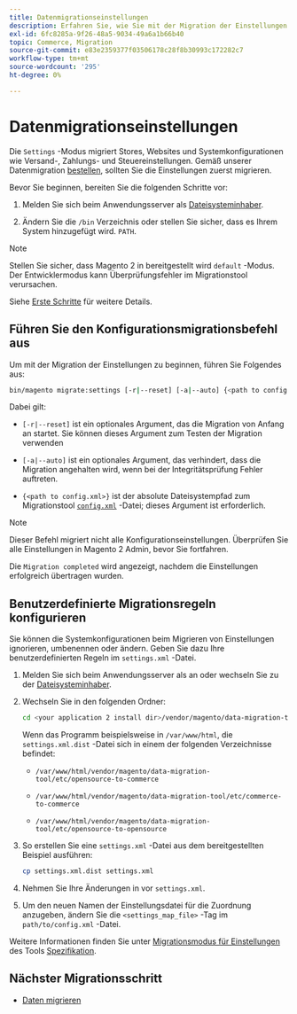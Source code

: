 ```yaml
---
title: Datenmigrationseinstellungen
description: Erfahren Sie, wie Sie mit der Migration der Einstellungen von Magento 1 zu Magento 2 beginnen. [!DNL Data Migration Tool].
exl-id: 6fc8285a-9f26-48a5-9034-49a6a1b66b40
topic: Commerce, Migration
source-git-commit: e83e2359377f03506178c28f8b30993c172282c7
workflow-type: tm+mt
source-wordcount: '295'
ht-degree: 0%

---
```


# Datenmigrationseinstellungen

Die `Settings` -Modus migriert Stores, Websites und Systemkonfigurationen wie Versand-, Zahlungs- und Steuereinstellungen. Gemäß unserer Datenmigration [bestellen](overview.md#migration-order), sollten Sie die Einstellungen zuerst migrieren.

Bevor Sie beginnen, bereiten Sie die folgenden Schritte vor:

1. Melden Sie sich beim Anwendungsserver als [Dateisysteminhaber](../../../installation/prerequisites/file-system/overview.md).

1. Ändern Sie die `/bin` Verzeichnis oder stellen Sie sicher, dass es Ihrem System hinzugefügt wird. `PATH`.

>[!NOTE]
>
>Stellen Sie sicher, dass Magento 2 in bereitgestellt wird `default` -Modus. Der Entwicklermodus kann Überprüfungsfehler im Migrationstool verursachen.


Siehe [Erste Schritte](overview.md#first-steps) für weitere Details.

## Führen Sie den Konfigurationsmigrationsbefehl aus

Um mit der Migration der Einstellungen zu beginnen, führen Sie Folgendes aus:

```bash
bin/magento migrate:settings [-r|--reset] [-a|--auto] {<path to config.xml>}
```

Dabei gilt:

* `[-r|--reset]` ist ein optionales Argument, das die Migration von Anfang an startet. Sie können dieses Argument zum Testen der Migration verwenden

* `[-a|--auto]` ist ein optionales Argument, das verhindert, dass die Migration angehalten wird, wenn bei der Integritätsprüfung Fehler auftreten.

* `{<path to config.xml>}` ist der absolute Dateisystempfad zum Migrationstool [`config.xml`](../configure.md#configure-migration-in-vendor-folder) -Datei; dieses Argument ist erforderlich.

>[!NOTE]
>
>Dieser Befehl migriert nicht alle Konfigurationseinstellungen. Überprüfen Sie alle Einstellungen in Magento 2 Admin, bevor Sie fortfahren.


Die `Migration completed` wird angezeigt, nachdem die Einstellungen erfolgreich übertragen wurden.

## Benutzerdefinierte Migrationsregeln konfigurieren

Sie können die Systemkonfigurationen beim Migrieren von Einstellungen ignorieren, umbenennen oder ändern. Geben Sie dazu Ihre benutzerdefinierten Regeln im `settings.xml` -Datei.

1. Melden Sie sich beim Anwendungsserver als an oder wechseln Sie zu der [Dateisysteminhaber](../../../installation/prerequisites/file-system/overview.md).

1. Wechseln Sie in den folgenden Ordner:

   ```bash
   cd <your application 2 install dir>/vendor/magento/data-migration-tool/etc/<edition-to-edition>
   ```

   Wenn das Programm beispielsweise in `/var/www/html`, die `settings.xml.dist` -Datei sich in einem der folgenden Verzeichnisse befindet:

   * `/var/www/html/vendor/magento/data-migration-tool/etc/opensource-to-commerce`

   * `/var/www/html/vendor/magento/data-migration-tool/etc/commerce-to-commerce`

   * `/var/www/html/vendor/magento/data-migration-tool/etc/opensource-to-opensource`

1. So erstellen Sie eine `settings.xml` -Datei aus dem bereitgestellten Beispiel ausführen:

   ```bash
   cp settings.xml.dist settings.xml
   ```

1. Nehmen Sie Ihre Änderungen in vor `settings.xml`.

1. Um den neuen Namen der Einstellungsdatei für die Zuordnung anzugeben, ändern Sie die `<settings_map_file>` -Tag im `path/to/config.xml` -Datei.

Weitere Informationen finden Sie unter [Migrationsmodus für Einstellungen](../technical-specification.md#settings-migration-mode) des Tools [Spezifikation](../technical-specification.md).

## Nächster Migrationsschritt

* [Daten migrieren](data.md)
